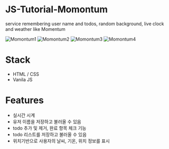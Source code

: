 # JS-Tutorial-Momontum
service remembering user name and todos, random background, live clock and weather like Momentum

![Momontum1](https://user-images.githubusercontent.com/64844815/96385072-6b87e200-11cc-11eb-8c7e-c6e82ee679f3.png)
![Momontum2](https://user-images.githubusercontent.com/64844815/96377711-5908ab00-11c2-11eb-8db0-545f0175eb8c.png)
![Momontum3](https://user-images.githubusercontent.com/64844815/96385078-75a9e080-11cc-11eb-9322-740935bdde00.jpg)
![Momontum4](https://user-images.githubusercontent.com/64844815/96385090-8b1f0a80-11cc-11eb-95af-e1435919bc02.jpg)

# Stack
- HTML / CSS
- Vanila JS

# Features
- 실시간 시계
- 유저 이름을 저장하고 불러올 수 있음
- todo 추가 및 제거, 완료 항목 체크 기능
- todo 리스트를 저장하고 불러올 수 있음
- 위치기반으로 사용자의 날씨, 기온, 위치 정보를 표시
